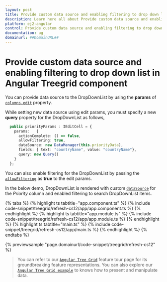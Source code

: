 ```yaml
---
layout: post
title: Provide custom data source and enabling filtering to drop down list in Angular Treegrid component | Syncfusion
description: Learn here all about Provide custom data source and enabling filtering to drop down list in Syncfusion Angular Treegrid component of Syncfusion Essential JS 2 and more.
platform: ej2-angular
control: Provide custom data source and enabling filtering to drop down list 
documentation: ug
domainurl: ##DomainURL##
---
```


# Provide custom data source and enabling filtering to drop down list in Angular Treegrid component

You can provide data source to the DropDownList by using the **params** of [`columns.edit`](https://ej2.syncfusion.com/angular/documentation/api/treegrid/column/#edit) property.

While setting new data source using edit params, you must specify a new **query** property for the DropDownList as follows,

```typescript
  public priorityParams : IEditCell = {
    params:   {
      actionComplete: () => false,
      allowFiltering: true,
      dataSource: new DataManager(this.priorityData),
      fields: { text: "countryName", value: "countryName"},
      query: new Query()
    }
  };
```

You can also enable filtering for the DropDownList by passing the [`allowFiltering`](https://ej2.syncfusion.com/angular/documentation/api/drop-down-list/#allowfiltering) as **true** to the edit params.

In the below demo, DropDownList is rendered with custom [`dataSource`](https://ej2.syncfusion.com/angular/documentation/api/drop-down-list/#datasource) for the *Priority* column and enabled filtering to search DropDownList items.

{% tabs %}
{% highlight ts tabtitle="app.component.ts" %}
{% include code-snippet/treegrid/refresh-cs12/app/app.component.ts %}
{% endhighlight %}
{% highlight ts tabtitle="app.module.ts" %}
{% include code-snippet/treegrid/refresh-cs12/app/app.module.ts %}
{% endhighlight %}
{% highlight ts tabtitle="main.ts" %}
{% include code-snippet/treegrid/refresh-cs12/app/main.ts %}
{% endhighlight %}
{% endtabs %}
  
{% previewsample "page.domainurl/code-snippet/treegrid/refresh-cs12" %}

> You can refer to our [`Angular Tree Grid`](https://www.syncfusion.com/angular-ui-components/angular-tree-grid) feature tour page for its groundbreaking feature representations. You can also explore our [`Angular Tree Grid example`](https://ej2.syncfusion.com/angular/demos/#/material/treegrid/treegrid-overview) to knows how to present and manipulate data.